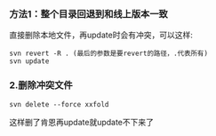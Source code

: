 ### 方法1：整个目录回退到和线上版本一致
直接删除本地文件，再update时会有冲突，可以这样:

```
svn revert -R . (最后的参数是要revert的路径，.代表所有)
svn update
```

### 2.删除冲突文件
```
svn delete --force xxfold

```

这样删了肯恩再update就update不下来了
